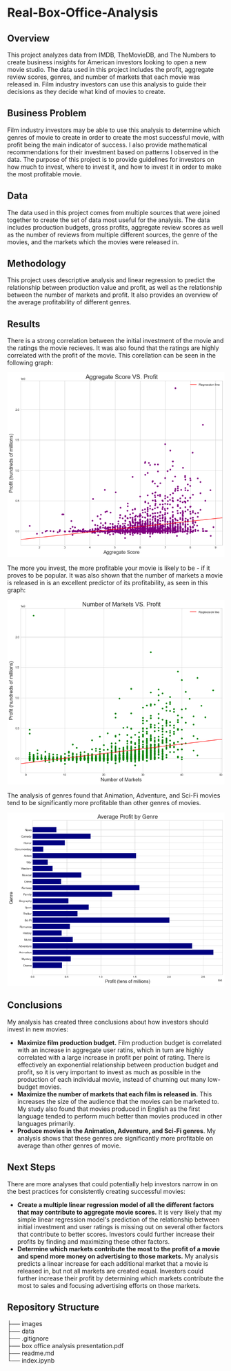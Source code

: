 # Real-Box-Office-Analysis
## Overview
This project analyzes data from IMDB, TheMovieDB, and The Numbers to create business insights for American investors looking to open a new movie studio. The data used in this project includes the profit, aggregate review scores, genres, and number of markets that each movie was released in. Film industry investors can use this analysis to guide their decisions as they decide what kind of movies to create.
## Business Problem
Film industry investors may be able to use this analysis to determine which genres of movie to create in order to create the most successful movie, with profit being the main indicator of success. I also provide mathematical recommendations for their investment based on patterns I observed in the data. The purpose of this project is to provide guidelines for investors on how much to invest, where to invest it, and how to invest it in order to make the most profitable movie.
## Data
The data used in this project comes from multiple sources that were joined together to create the set of data most useful for the analysis. The data includes production budgets, gross profits, aggregate review scores as well as the number of reviews from multiple different sources, the genre of the movies, and the markets which the movies were released in.
## Methodology 
This project uses descriptive analysis and linear regression to predict the relationship between production value and profit, as well as the relationship between the number of markets and profit. It also provides an overview of the average profitability of different genres.
## Results
There is a strong correlation between the initial investment of the movie and the ratings the movie recieves. It was also found that the ratings are highly correlated with the profit of the movie. This corellation can be seen in the following graph:

![](https://github.com/Davidkeebler/Real-Box-Office-Analysis/blob/main/img-src/score%20vs%20profit.png?raw=true)

 The more you invest, the more profitable your movie is likely to be - if it proves to be popular. It was also shown that the number of markets a movie is released in is an excellent predictor of its profitability, as seen in this graph:

 ![](https://github.com/Davidkeebler/Real-Box-Office-Analysis/blob/main/img-src/markets%20vs%20profit%20.png?raw=true)

The analysis of genres found that Animation, Adventure, and Sci-Fi movies tend to be significantly more profitable than other genres of movies. 

![](https://github.com/Davidkeebler/Real-Box-Office-Analysis/blob/main/img-src/genres.png?raw=true)
## Conclusions
My analysis has created three conclusions about how investors should invest in new movies:
- **Maximize film production budget.** Film production budget is correlated with an increase in aggregate user ratins, which in turn are highly correlated with a large increase in profit per point of rating. There is effectively an exponential relationship between production budget and profit, so it is very important to invest as much as possible in the production of each individual movie, instead of churning out many low-budget movies. 
- **Maximize the number of markets that each film is released in.** This increases the size of the audience that the movies can be marketed to. My study also found that movies produced in English as the first language tended to perform much better than movies produced in other languages primarily. 
- **Produce movies in the Animation, Adventure, and Sci-Fi genres**. My analysis shows that these genres are significantly more profitable on average than other genres of movie.
## Next Steps
There are more analyses that could potentially help investors narrow in on the best practices for consistently creating successful movies:
- **Create a multiple linear regression model of all the different factors that may contribute to aggregate movie scores.** It is very likely that my simple linear regression model's prediction of the relationship between initial investment and user ratings is missing out on several other factors that contribute to better scores. Investors could further increase their profits by finding and maximizing these other factors.
- **Determine which markets contribute the most to the profit of a movie and spend more money on advertising to those markets.** My analysis predicts a linear increase for each additional market that a movie is released in, but not all markets are created equal. Investors could further increase their profit by determining which markets contribute the most to sales and focusing advertising efforts on those markets.
## Repository Structure
├── images  
├── data  
├── .gitignore  
├── box office analysis presentation.pdf  
├── readme.md  
└── index.ipynb  


